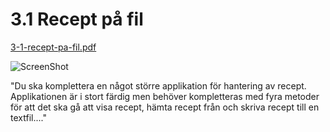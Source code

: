 3.1 Recept på fil
=================
[3-1-recept-pa-fil.pdf](https://github.com/1dv402/kursmaterial/raw/master/Laborationsuppgifter/3-1-recept-pa-fil.pdf)

![ScreenShot](README.png)

"Du ska komplettera en något större applikation för hantering av recept. Applikationen är i stort färdig men behöver kompletteras med fyra metoder för att det ska gå att visa recept, hämta recept från och skriva recept till en textfil...."

